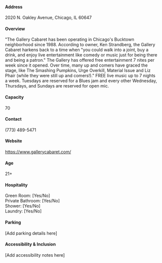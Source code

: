 #### Address

2020 N. Oakley Avenue, Chicago, IL 60647

#### Overview

"The Gallery Cabaret has been operating in Chicago's Bucktown neighborhood since 1988. According to owner, Ken Strandberg, the Gallery Cabaret harkens back to a time when "you could walk into a joint, buy a drink, and enjoy live entertainment like comedy or music just for being there and being a patron." The Gallery has offered free entertainment 7 nites per week since it opened. Over time, many up and comers have graced the stage, like The Smashing Pumpkins, Urge Overkill, Material Issue and Liz Phair (while they were still up and comers!)." FREE live music up to 7 nights a week. Tuesdays are reserved for a Blues jam and every other Wednesday, Thursdays, and Sundays are reserved for open mic.

#### Capacity

70

#### Contact

(773) 489-5471

#### Website

https://www.gallerycabaret.com/

#### Age

21+

#### Hospitality

Green Room: [Yes/No]  
Private Bathroom: [Yes/No]  
Shower: [Yes/No]  
Laundry: [Yes/No]

#### Parking

[Add parking details here]

#### Accessibility & Inclusion

[Add accessibility notes here]
